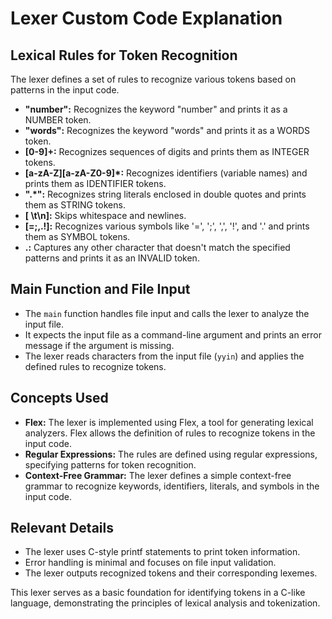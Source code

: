 # Lexer Custom Code Explanation

## Lexical Rules for Token Recognition

The lexer defines a set of rules to recognize various tokens based on patterns in the input code.

- **"number":** Recognizes the keyword "number" and prints it as a NUMBER token.
- **"words":** Recognizes the keyword "words" and prints it as a WORDS token.
- **[0-9]+:** Recognizes sequences of digits and prints them as INTEGER tokens.
- **[a-zA-Z][a-zA-Z0-9]*:** Recognizes identifiers (variable names) and prints them as IDENTIFIER tokens.
- **\".*\":** Recognizes string literals enclosed in double quotes and prints them as STRING tokens.
- **[ \t\n]:** Skips whitespace and newlines.
- **[=;,.!]:** Recognizes various symbols like '=', ';', ',', '!', and '.' and prints them as SYMBOL tokens.
- **.:** Captures any other character that doesn't match the specified patterns and prints it as an INVALID token.

## Main Function and File Input

- The `main` function handles file input and calls the lexer to analyze the input file.
- It expects the input file as a command-line argument and prints an error message if the argument is missing.
- The lexer reads characters from the input file (`yyin`) and applies the defined rules to recognize tokens.

## Concepts Used

- **Flex:** The lexer is implemented using Flex, a tool for generating lexical analyzers. Flex allows the definition of rules to recognize tokens in the input code.
- **Regular Expressions:** The rules are defined using regular expressions, specifying patterns for token recognition.
- **Context-Free Grammar:** The lexer defines a simple context-free grammar to recognize keywords, identifiers, literals, and symbols in the input code.

## Relevant Details

- The lexer uses C-style printf statements to print token information.
- Error handling is minimal and focuses on file input validation.
- The lexer outputs recognized tokens and their corresponding lexemes.

This lexer serves as a basic foundation for identifying tokens in a C-like language, demonstrating the principles of lexical analysis and tokenization.
